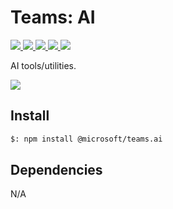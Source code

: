 # Teams: AI

<p>
    <a href="https://www.npmjs.com/package/@microsoft/teams.ai" target="_blank">
        <img src="https://img.shields.io/npm/v/@microsoft/teams.ai" />
    </a>
    <a href="https://www.npmjs.com/package/@microsoft/teams.ai?activeTab=code" target="_blank">
        <img src="https://img.shields.io/bundlephobia/min/@microsoft/teams.ai" />
    </a>
    <a href="https://www.npmjs.com/package/@microsoft/teams.ai?activeTab=dependencies" target="_blank">
        <img src="https://img.shields.io/librariesio/release/npm/@microsoft/teams.ai" />
    </a>
    <a href="https://www.npmjs.com/package/@microsoft/teams.ai" target="_blank">
        <img src="https://img.shields.io/npm/dw/@microsoft/teams.ai" />
    </a>
    <a href="https://microsoft.github.io/teams-ai" target="_blank">
        <img src="https://img.shields.io/badge/📖 docs-open-blue" />
    </a>
</p>

AI tools/utilities.

<a href="https://microsoft.github.io/teams-ai" target="_blank">
    <img src="https://img.shields.io/badge/📖 Getting Started-blue?style=for-the-badge" />
</a>

## Install

```bash
$: npm install @microsoft/teams.ai
```

## Dependencies

N/A
